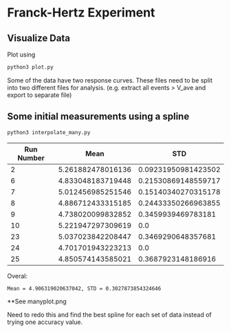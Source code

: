 # Franck-Hertz Experiment

## Visualize Data
Plot using 

```bash
python3 plot.py
```

<!-- Should see that some of the files have a Franck-Hertz response. -->

Some of the data have two response curves. These files need to be split into two different files for analysis. (e.g. extract all events > V_ave and export to separate file)

## Some initial measurements using a spline

```bash
python3 interpolate_many.py
```


Run Number | Mean | STD
-----------|------|-----
 2 | 5.261882478016136 | 0.09231950981423502
 6 | 4.833048183719448 | 0.21530869148559717
 7 | 5.012456985251546 | 0.15140340270315178
 8 | 4.886712433315185 | 0.24433350266963855
 9 | 4.738020099832852 | 0.3459939469783181
10 | 5.221947297309619 | 0.0
23 | 5.037023842208447 | 0.3469290648357681
24 | 4.701701943223213 | 0.0
25 | 4.850574143585021 | 0.3687923148186916

Overal:

    Mean = 4.906319020637042, STD = 0.3027873854324646

**See manyplot.png

Need to redo this and find the best spline for each set of data instead of trying one accuracy value.



<!-- !The hot electrons from the cathode should be a fermi-dirac distribution (need citation just guessing)

[fermi](https://latex.codecogs.com/svg.latex?\large&space;N=\frac{1}{e^{(\varepsilon-\mu)/\tau}+1}) 

The franck-hertz behavior should be a sawtooth wave with a drop at n*4.9V, n=1,2,3,... (need citation)

![sawtooth](https://latex.codecogs.com/svg.latex?\large&space;ST=\sum_{n=0}^N(ax+b-n\cdot~E)\cdot(u(x-n\cdot~E)-u(x-(n+1)\cdot~E))) 


We can combine these response characteristics using a convolution

![v1a](https://latex.codecogs.com/svg.latex?\large&space;V_1(v)=N*ST=\int_0^\infty\frac{1}{e^{(v-\nu-\mu)/\tau}+1}\sum_{n=0}^N\frac{a\nu-n\cdot~E}{E}\cdot(u(\nu-n\cdot~E)-u(\nu-(n+1)\cdot~E))d\nu) 

![v1b](https://latex.codecogs.com/svg.latex?\large&space;V_1(v)=N*ST=\sum_{n=0}^N\int_{n\cdot~E}^{(n+1)\cdot~E}\frac{\frac{a}{E}\nu-n}{e^{(v-\nu-\mu)/\tau}+1}d\nu)

We also know the plasma current is exponential (need citation)

![current](https://latex.codecogs.com/svg.latex?\large&space;I=ce^{k(x-d)}) 


We can combine this response with our fermi distribution and franck-hertz using a second convolution

![v2](https://latex.codecogs.com/svg.latex?\large&space;V_2(v)=V_1*I=\sum_{n=0}^N\int_0^\infty\int_{n\cdot~E}^{(n+1)\cdot~E}\frac{\frac{a}{E}\nu-n}{e^{(v-\eta-\nu-\mu)/\tau}+1}ce^{k(\eta-d)}d\nu~d\eta)

*I probably made a typo need to double check these equtions

Finally we can add the background current in

![v](https://latex.codecogs.com/svg.latex?\large&space;V(v)=A\cdot~N(v;\mu,\tau)*ST(v;a,E)*I_1(v;c_1,k_1,d_1)+I_2(v;c_2,k_2,d_2))

with the parameters

![params](https://latex.codecogs.com/svg.latex?\large&space;A,\mu,\tau,a,E,c_1,k_1,d_1,c_2,k_2,d_2)

The sawtooth parameters can be expanded

![STparams](https://latex.codecogs.com/svg.latex?\large&space;a_0,a_1,a_2,\hdots,a_N,E_0,E_1,E_2,\hdots,E_N)

The point of parameter _A_ is because the convolution will be renormalized at each step to avoid blow-up

The exponential parameters might(probably?) be equal

![Iparams](https://latex.codecogs.com/svg.latex?\large&space;c_1=c_2,k_1=k_2,d_1=d_2?)


Use model.py to visualize the model

```bash
python3 model.py
``` -->
<!-- 
## Data Cleaning

Cut data at V<0. some files need to be split into two responses
## Data Fitting

Use scipy

```bash
fit.py
```
 -->
